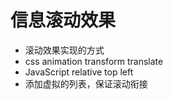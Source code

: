 # 信息滚动效果

- 滚动效果实现的方式
- css animation transform translate
- JavaScript relative top left
- 添加虚拟的列表，保证滚动衔接